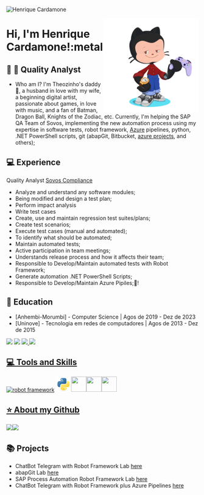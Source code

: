 <p align="left"> <img src="https://komarev.com/ghpvc/?username=hcardamone&amp;label=Profile%20views&amp;color=0e75b6&amp;style=flat" alt="Henrique Cardamone"style="max-width: 100%;"/> </p>

<img align="right" height="250" src="https://github.com/hcardamone/commun-imagecontents/blob/main/octocat-1656505344825.png">

# Hi, I'm Henrique Cardamone!:metal

## :muscle: :robot: Quality Analyst

- Who am I? I'm Theozinho's daddy 💙, a husband in love with my wife, a beginning digital artist, passionate about games, in love with music, and a fan of Batman, Dragon Ball, Knights of the Zodiac, etc.
Currently, I'm helping the SAP QA Team of Sovos, implementing the new automation process using my expertise in software tests, robot framework, [Azure](https://azure.microsoft.com/pt-br/) pipelines, python, .NET PowerShell scripts, git (abapGit, Bitbucket, [azure projects](azure.com/robotframework-selenium-roboCopChatBot-automation), and others);

## 💻 Experience

Quality Analyst
[Sovos Compliance](https://sovos.com/")
- Analyze and understand any software modules;
- Being modified and design a test plan;
- Perform impact analysis
- Write test cases
- Create, use and maintain regression test suites/plans;
- Create test scenarios;
- Execute test cases (manual and automated);
- To identify what should be automated;
- Maintain automated tests;
- Active participation in team meetings;
- Understands release process and how it affects their team;
- Responsible to Develop/Maintain automated tests with Robot Framework;
- Generate automation .NET PowerShell Scripts;
- Responsible to Develop/Maintain Azure Pipiles;:robot:!

## 📝 Education

- [Anhembi-Morumbi] - Computer Science | Agos de 2019 - Dez de 2023
- [Uninove] - Tecnologia em redes de computadores | Agos de 2013 - Dez de 2015

<p>
<div>
<a href = "mailto:henrique.cardamonetec@gmail.com"><img src="https://img.shields.io/badge/Gmail-D14836?style=for-the-badge&logo=gmail&logoColor=white" target="_blank"></a>
<a href="https://www.linkedin.com/in/henriquecardamone" target="_blank"><img src="https://img.shields.io/badge/-LinkedIn-%230077B5?style=for-the-badge&logo=linkedin&logoColor=white" target="_blank"></a>
<a href = "mailto:henrique.cardamonetec@hotmail.com"><img src="https://img.shields.io/badge/Microsoft_Outlook-0078D4?style=for-the-badge&amp;logo=microsoft-outlook&amp;logoColor=white" style="max-width: 100%;">
<a href ="https://gitlab.com/henrique.cardamonetec"><img src="https://img.shields.io/badge/GitLab-330F63?style=for-the-badge&amp;logo=gitlab&amp;logoColor=white" style="max-width: 100%;">
</div>

## 💻 Tools and Skills

<img src="https://camo.githubusercontent.com/7deda4901a446c74e93e7fd33bea431495932e49d60414ed5be8ee84c447f779/68747470733a2f2f75706c6f61642e77696b696d656469612e6f72672f77696b6970656469612f636f6d6d6f6e732f652f65342f526f626f742d6672616d65776f726b2d6c6f676f2e706e67" alt="robot framework" width="40" height="40" data-canonical-src="https://upload.wikimedia.org/wikipedia/commons/e/e4/Robot-framework-logo.png" style="max-width: 100%;"></a> <a href="https://www.docker.com/" rel="nofollow"> </a><a href="https://www.python.org" rel="nofollow"><img src="https://raw.githubusercontent.com/devicons/devicon/master/icons/python/python-original.svg" alt="python" width="40" height="40" style="max-width: 100%;"><img src="https://upload.wikimedia.org/wikipedia/commons/thumb/5/59/SAP_2011_logo.svg/256px-SAP_2011_logo.svg.png" width="40" height="40"/><img src="https://cdn.jsdelivr.net/gh/devicons/devicon/icons/git/git-plain.svg" width="40" height="40"/><img src="https://cdn.jsdelivr.net/gh/devicons/devicon/icons/azure/azure-original.svg" width="40" height="40"/>

## ⭐ About my Github

<div>
    <a href="https://github.com/hcardamone">
        <img src="https://github-readme-stats.vercel.app/api/top-langs/?username=hcardamone&exclude_repo=github-readme-stats&theme=prussian" style="max-width: 100%;/>
        <a href="https://github.com/hcardamone"><img height="180em" src="https://github-readme-stats.vercel.app/api?username=hcardamone&show_icons=true&theme=prussian&include_all_commits=true&count_private=true" /> </a>
    </a>
</div>


## :books: Projects

- ChatBot Telegram with Robot Framework Lab [here](https://github.com/hcardamone/robotframework-roboCopChatBot-Telegram)
- abapGit Lab [here](https://github.com/hcardamone/sap-abap-projects)
- SAP Process Automation Robot Framework Lab [here](https://github.com/hcardamone/sap-automation-poc)
- ChatBot Telegram with Robot Framework plus Azure Pipelines [here](https://dev.azure.com/hcardamone/_git/RF%20Selenium%20roboCopChatBot)

<!---
hcardamone/hcardamone is a ✨ special ✨ repository because its `README.md` (this file) appears on your GitHub profile.
You can click the Preview link to take a look at your changes.
--->

